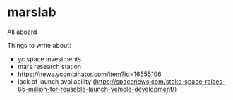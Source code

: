 # marslab

All aboard

Things to write about:

-   yc space investments
-   mars research station
-   https://news.ycombinator.com/item?id=16555106
-   lack of launch availability (https://spacenews.com/stoke-space-raises-65-million-for-reusable-launch-vehicle-development/)
